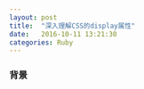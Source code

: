 ```yaml
---
layout: post
title:  "深入理解CSS的display属性"
date:   2016-10-11 13:21:30
categories: Ruby
---
```


### 背景

